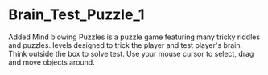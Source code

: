 # Brain_Test_Puzzle_1
Added Mind blowing Puzzles is a puzzle game featuring many tricky riddles and puzzles.
levels designed to trick the player and test player's brain. Think outside the box to solve test. 
Use your mouse cursor to select, drag and move objects around.
